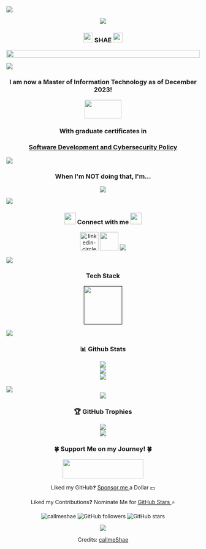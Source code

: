 <img src="https://user-images.githubusercontent.com/73097560/115834477-dbab4500-a447-11eb-908a-139a6edaec5c.gif">

<p align="center"><a href="https://github.com/DenverCoder1/readme-typing-svg"><img
        src="https://readme-typing-svg.herokuapp.com?lines=Hi,+I'm+Shannon+Smith;but+almost+everyone+calls+me&center=true&width=500&height=50"></a>
</p>


<h3 align="center"><img src="https://raw.githubusercontent.com/iampavangandhi/iampavangandhi/master/gifs/Hi.gif"
                        width="25" height="25"> SHAE <img
        src="https://raw.githubusercontent.com/iampavangandhi/iampavangandhi/master/gifs/Hi.gif" width="25"
        height="25"></a>
</h3>

<p align="center">
   	<img align="center" src="https://github.com/callmeShae/Personal_Files/blob/main/~me/me3.jpg" style="width: -webkit-fill-available;"/>
</p>


<img src="https://user-images.githubusercontent.com/73097560/115834477-dbab4500-a447-11eb-908a-139a6edaec5c.gif">


<h3 align="center"> I am now a Master of Information Technology as of December 2023! </h3>
<p align="center"><img src="https://upload.wikimedia.org/wikipedia/commons/6/60/Virginia_Tech_Hokies_logo.svg"
                       height="48" width="96"/></p>
<h3 align="center"> With graduate certificates in </h3>
<h3 align="center"><a href="https://vtmit.vt.edu/academics/curriculum.html#graduate-certificates"> Software Development
    and Cybersecurity Policy </a></h3>


<img src="https://user-images.githubusercontent.com/73097560/115834477-dbab4500-a447-11eb-908a-139a6edaec5c.gif">


<h3 align="center"> When I'm NOT doing that, I'm... </h3>

<p align="center"><a href="https://github.com/DenverCoder1/readme-typing-svg"><img
        src="https://readme-typing-svg.herokuapp.com?lines=💻+Improving+my+Programming+skills;🎨+Drawing+and+Painting;🔨+Sculpting+or+Woodworking;🏠+Doing+home+reno+projects;Spending+time+with+my+💍+and+🐾🐾🐾🐾;🙌+Always+ready+to+collaborate&center=true&width=500&height=50"></a>
</p>


<img src="https://user-images.githubusercontent.com/73097560/115834477-dbab4500-a447-11eb-908a-139a6edaec5c.gif">


<h3 align="center"><img src="https://media.giphy.com/media/iY8CRBdQXODJSCERIr/giphy.gif" width="30px"> Connect with me
    <img src="https://media.giphy.com/media/iY8CRBdQXODJSCERIr/giphy.gif" width="30px"></h3>

<p align="center"><a title="Linkedin" href="https://www.linkedin.com/in/call-me-shae/">
        <img width="48" height="48" src="https://img.icons8.com/nolan/48/linkedin-circled.png" alt="linkedin-circled"/></a>
    <a title="Art Site" href="https://shae1223.wixsite.com/shae-smith-artist">
        <img width="48" height="48" 
		src="https://img.icons8.com/external-tal-revivo-bold-tal-revivo/48/ffffff/external-wixcom-ltd-is-an-israeli-cloud-based-web-development-logo-bold-tal-revivo.png"/></a>
    <a title="Portfolio" href="https://callmeShae.github.io/">
        <img src="https://img.icons8.com/nolan/48/github.png"/></a>
</p>


<img src="https://user-images.githubusercontent.com/73097560/115834477-dbab4500-a447-11eb-908a-139a6edaec5c.gif">


<h3 align="center"> Tech Stack </h3>

<p align="center">
    <a title="Tech Stack" href="">
        <img src="https://github.com/callmeShae/Personal_Files/blob/main/Icon%20gif.gif" width="100px"/>
    </a>
</p>


<img src="https://user-images.githubusercontent.com/73097560/115834477-dbab4500-a447-11eb-908a-139a6edaec5c.gif">


<h3 align="center"> 📊 Github Stats </h3>

<div align="center" dir="auto">
	<img style="max-width: 100%;" src="https://github-readme-stats.vercel.app/api/top-langs?username=callmeShae&theme=radical&hide_border=true&show_icons=true&locale=en&layout=compact" />
</div>
<div align="center" dir="auto">
	<img style="max-width: 100%;" src="https://streak-stats.demolab.com?user=callmeShae&theme=radical&hide_border=true&date_format=M%20j%5B%2C%20Y%5D&ring=8508B4&fire=FF8622&sideNums=8508B4&show_icons=true&include_all_commits=true" />
</div>
<div align="center" dir="auto">
	<img style="max-width: 100%;" src="https://github-profile-summary-cards.vercel.app/api/cards/profile-details?username=callmeShae&theme=radical" media="(prefers-color-scheme: dark)" />
</div>

<br>

<img src="https://user-images.githubusercontent.com/73097560/115834477-dbab4500-a447-11eb-908a-139a6edaec5c.gif">


<div align="center" dir="auto">
 	<img style="max-width: 100%;" src="https://raw.githubusercontent.com/callmeShae/callmeShae/output/github-contribution-grid-snake-dark.svg&no-frame=false" />

<h3 align="center"> 🏆 GitHub Trophies </h3>
<div align="center" dir="auto">
 	<img style="max-width: 100%;" src="https://github-profile-trophy.vercel.app/?username=callmeShae&theme=radical&no-frame=true&margin-w=8&margin-h=8" />
</div>

<img src="https://user-images.githubusercontent.com/73097560/115834477-dbab4500-a447-11eb-908a-139a6edaec5c.gif">


<h3 align="center">
    🍀 Support Me on my Journey! 🍀
</h3>

<p align="center"><a href="https://www.buymeacoffee.com/shaesmith1223"><img
        src="https://github.com/callmeShae/Personal_Files/blob/main/Buy%20me%20a%20coffee.png" height="50" width="210"></a>
</p>

<p align="center"> Liked my GitHub❓ <a href="https://github.com/sponsors/callmeShae/dashboard/profile"> Sponsor me </a> a Dollar 💵 </p>

<p align="center">Liked my Contributions❓ Nominate Me for <a href="https://stars.github.com/nominate/"> GitHub Stars </a>⭐

<p align="center">
	<img src="https://komarev.com/ghpvc/?username=callmeshae&label=Profile%20views&color=0e75b6&style=flat" alt="callmeshae" /> 
	<img alt="GitHub followers" src="https://img.shields.io/github/followers/callmeShae?label=Followers&style=social" alt="callmeShae's Followers"/>
	<img alt="GitHub stars" src="https://img.shields.io/github/stars/callmeShae?label=Stars" alt="callmeShae's Stars"/>
</p>

<img src="https://user-images.githubusercontent.com/73097560/115834477-dbab4500-a447-11eb-908a-139a6edaec5c.gif">


<p align="center"> Credits: <a href="https://github.com/callmeShae"> callmeShae </a>
</p>


<!---
callmeShae/callmeShae is a ✨ special ✨ repository because its `README.md` (this file) appears on your GitHub profile.
You can click the Preview link to take a look at your changes.
--->
